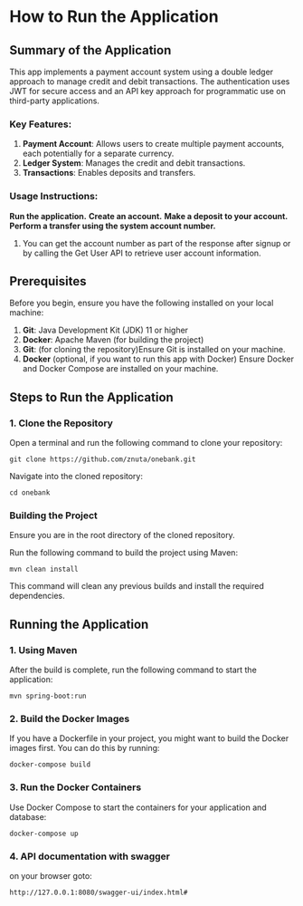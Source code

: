 # How to Run the Application

## Summary of the Application
This app implements a payment account system using a double ledger approach to manage credit and debit transactions. The authentication uses JWT for secure access and an API key approach for programmatic use on third-party applications.

### Key Features:
1. **Payment Account**: Allows users to create multiple payment accounts, each potentially for a separate currency.
2. **Ledger System**: Manages the credit and debit transactions.
3. **Transactions**: Enables deposits and transfers.

### Usage Instructions:
**Run the application.**
**Create an account.**
**Make a deposit to your account.**
**Perform a transfer using the system account number.**
   1. You can get the account number as part of the response after signup or by calling the Get User API to retrieve user account information.

## Prerequisites
Before you begin, ensure you have the following installed on your local machine:

1. **Git**: Java Development Kit (JDK) 11 or higher
2. **Docker**: Apache Maven (for building the project)
3. **Git**: (for cloning the repository)Ensure Git is installed on your machine.
4. **Docker** (optional, if you want to run this app with Docker) Ensure Docker and Docker Compose are installed on your machine.

## Steps to Run the Application

### 1. Clone the Repository
Open a terminal and run the following command to clone your repository:

`git clone https://github.com/znuta/onebank.git`

Navigate into the cloned repository:

`cd onebank`

### Building the Project
Ensure you are in the root directory of the cloned repository.

Run the following command to build the project using Maven:

`mvn clean install`

This command will clean any previous builds and install the required dependencies.

## Running the Application
### 1. Using Maven

After the build is complete, run the following command to start the application:

`mvn spring-boot:run`


### 2. Build the Docker Images
If you have a Dockerfile in your project, you might want to build the Docker images first. You can do this by running:

`docker-compose build` 

### 3. Run the Docker Containers
Use Docker Compose to start the containers for your application and database:

 `docker-compose up`

### 4. API documentation with swagger
on your browser goto:
 ```bash
http://127.0.0.1:8080/swagger-ui/index.html#
